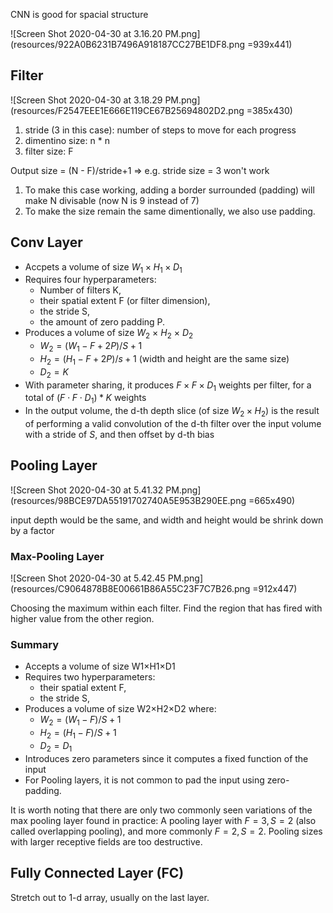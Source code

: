 CNN is good for spacial structure

![Screen Shot 2020-04-30 at 3.16.20 PM.png](resources/922A0B6231B7496A918187CC27BE1DF8.png =939x441)

## Filter

![Screen Shot 2020-04-30 at 3.18.29 PM.png](resources/F2547EEE1E666E119CE67B25694802D2.png =385x430)

1. stride (3 in this case): number of steps to move for each progress
2. dimentino size: n * n
3. filter size: F

Output size = (N - F)/stride+1 => e.g. stride size = 3 won't work
1. To make this case working, adding a border surrounded (padding) will make N divisable (now N is 9 instead of 7)
2. To make the size remain the same dimentionally, we also use padding.

## Conv Layer

* Accpets a volume of size $W_1\times H_1 \times D_1$
* Requires four hyperparameters:
  * Number of filters K,
  * their spatial extent F (or filter dimension),
  * the stride S,
  * the amount of zero padding P.
* Produces a volume of size $W_2$ $\times$ $H_2$ $\times$ $D_2$
  * $W_2 = (W_1 - F + 2P)/S + 1$ 
  * $H_2 = (H_1 - F + 2P)/s + 1$ (width and height are the same size)
  * $D_2 = K$
* With parameter sharing, it produces $F \times F \times D_1$ weights per filter, for a total of $(F \cdot F \cdot D_1) * K$ weights
* In the output volume, the d-th depth slice (of size $W_2 \times H_2$) is the result of performing a valid convolution of the d-th filter over the input volume with a stride of $S$, and then offset by d-th bias

## Pooling Layer

![Screen Shot 2020-04-30 at 5.41.32 PM.png](resources/98BCE97DA55191702740A5E953B290EE.png =665x490)

input depth would be the same, and width and height would be shrink down by a factor

### Max-Pooling Layer

![Screen Shot 2020-04-30 at 5.42.45 PM.png](resources/C9064878B8E00661B86A55C23F7C7B26.png =912x447)

Choosing the maximum within each filter. Find the region that has fired with higher value from the other region.

### Summary

* Accepts a volume of size W1×H1×D1
* Requires two hyperparameters:
  * their spatial extent F,
  * the stride S,
* Produces a volume of size W2×H2×D2 where:
  * $W_2=(W_1−F)/S+1$
  * $H_2=(H_1−F)/S+1$
  * $D_2=D_1$
* Introduces zero parameters since it computes a fixed function of the input
* For Pooling layers, it is not common to pad the input using zero-padding.

It is worth noting that there are only two commonly seen variations of the max pooling layer found in practice: A pooling layer with $F=3,S=2$ (also called overlapping pooling), and more commonly $F=2,S=2$. Pooling sizes with larger receptive fields are too destructive.

## Fully Connected Layer (FC)

Stretch out to 1-d array, usually on the last layer.









